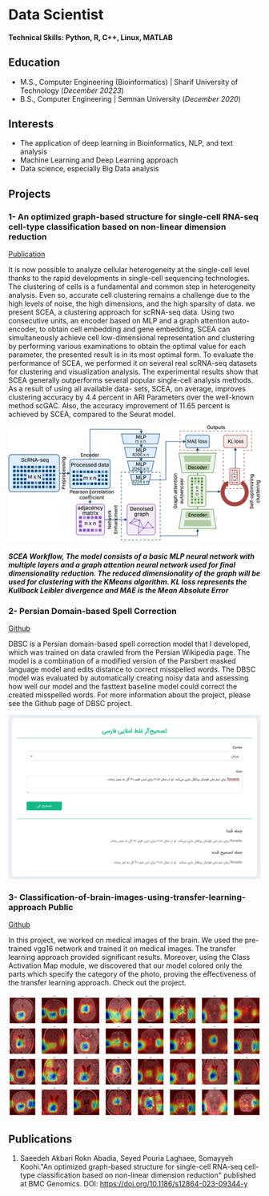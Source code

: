 # Data Scientist

#### Technical Skills: Python, R, C++, Linux, MATLAB

## Education						       		
- M.S., Computer Engineering (Bioinformatics) | Sharif University of Technology (_December 20223_)	 			        		
- B.S., Computer Engineering | Semnan University (_December 2020_)

## Interests
- The application of deep learning in Bioinformatics, NLP, and text analysis
- Machine Learning and Deep Learning approach
- Data science, especially Big Data analysis

## Projects
### 1- An optimized graph-based structure for single-cell RNA-seq cell-type classification based on non-linear dimension reduction
[Publication](https://bmcgenomics.biomedcentral.com/articles/10.1186/s12864-023-09344-y)

It is now possible to analyze cellular heterogeneity at the single-cell level thanks to the rapid developments in single-cell sequencing technologies. The clustering of cells is a fundamental and common step in heterogeneity analysis. Even so, accurate cell clustering remains a challenge due to the high levels of noise, the high dimensions, and the high sparsity of data. we present SCEA, a clustering approach for scRNA-seq data. Using two consecutive units, an encoder based on MLP and a graph attention auto-encoder, to obtain cell embedding and gene embedding, SCEA can simultaneously achieve cell low-dimensional representation and clustering by performing various examinations to obtain the optimal value for each parameter, the presented result is in its most optimal form. To evaluate the performance of SCEA, we performed it on several real scRNA-seq datasets for clustering and visualization analysis. The experimental results show that SCEA generally outperforms several popular single-cell analysis methods. As a result of using all available data- sets, SCEA, on average, improves clustering accuracy by 4.4 percent in ARI Parameters over the well-known method scGAC. Also, the accuracy improvement of 11.65 percent is achieved by SCEA, compared to the Seurat model.

![EEG Band Discovery](/assets/img/SCEA.webp)
##### SCEA Workflow, The model consists of a basic MLP neural network with multiple layers and a graph attention neural network used for final dimensionality reduction. The reduced dimensionality of the graph will be used for clustering with the KMeans algorithm. KL loss represents the Kullback Leibler divergence and MAE is the Mean Absolute Error


### 2- Persian Domain-based Spell Correction
[Github](https://github.com/NLP-Final-Projects/Parsi-IO/tree/ai4life-spell-correction/Spell-Correction)

DBSC is a Persian domain-based spell correction model that I developed, which was trained on data crawled from the Persian Wikipedia page. The model is a combination of a modified version of the Parsbert masked language model and edits distance to correct misspelled words. The DBSC model was evaluated by automatically creating noisy data and assessing how well our model and the fasttext baseline model could correct the created misspelled words. For more information about the project, please see the Github page of DBSC project.

![EEG Band Discovery](/assets/img/DBSC.png)



### 3- Classification-of-brain-images-using-transfer-learning-approach Public
[Github](https://github.com/pourialaghayee/Classification-of-brain-images-using-transfer-learning-approach.git)

In this project, we worked on medical images of the brain. We used the pre-trained vgg16 network and trained it on medical images. The transfer learning approach provided significant results. Moreover, using the Class Activation Map module, we discovered that our model colored only the parts which specify the category of the photo, proving the effectiveness of the transfer learning approach. Check out the project.

![EEG Band Discovery](/assets/img/CAM.png)

## Publications
1. Saeedeh Akbari Rokn Abadia, Seyed Pouria Laghaee, Somayyeh Koohi."An optimized graph-based structure for single-cell RNA-seq cell-type classification based on non-linear dimension reduction" published at BMC Genomics. DOI: https://doi.org/10.1186/s12864-023-09344-y
